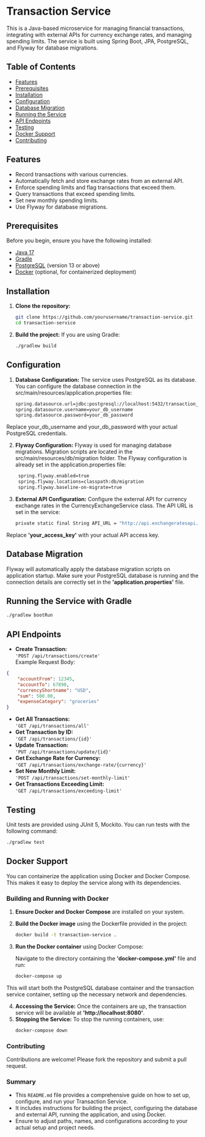 # Transaction Service

This is a Java-based microservice for managing financial transactions, integrating with external APIs for currency exchange rates, and managing spending limits. The service is built using Spring Boot, JPA, PostgreSQL, and Flyway for database migrations.



## Table of Contents
- [Features](#features)
- [Prerequisites](#prerequisites)
- [Installation](#installation)
- [Configuration](#configuration)
- [Database Migration](#database-migration)
- [Running the Service](#running-the-service)
- [API Endpoints](#api-endpoints)
- [Testing](#testing)
- [Docker Support](#docker-support)
- [Contributing](#contributing)



## Features
- Record transactions with various currencies.
- Automatically fetch and store exchange rates from an external API.
- Enforce spending limits and flag transactions that exceed them.
- Query transactions that exceed spending limits.
- Set new monthly spending limits.
- Use Flyway for database migrations.



## Prerequisites

Before you begin, ensure you have the following installed:

- [Java 17](https://www.oracle.com/java/technologies/javase-jdk17-downloads.html)
- [Gradle](https://gradle.org/)
- [PostgreSQL](https://www.postgresql.org/) (version 13 or above)
- [Docker](https://www.docker.com/) (optional, for containerized deployment)



## Installation

1. **Clone the repository:**

   ```bash
   git clone https://github.com/yourusername/transaction-service.git
   cd transaction-service

2. **Build the project:**
   If you are using Gradle:
   ```bash
   ./gradlew build

   
## Configuration
1. **Database Configuration:**
   The service uses PostgreSQL as its database. You can configure the database connection in the src/main/resources/application.properties file:


    ```bash
   spring.datasource.url=jdbc:postgresql://localhost:5432/transaction_service_db
   spring.datasource.username=your_db_username
   spring.datasource.password=your_db_password

Replace your_db_username and your_db_password with your actual PostgreSQL credentials.      


2. **Flyway Configuration:**
   Flyway is used for managing database migrations. Migration scripts are located in the src/main/resources/db/migration folder. The Flyway configuration is already set in the application.properties file:
   ```bash
    spring.flyway.enabled=true
    spring.flyway.locations=classpath:db/migration
    spring.flyway.baseline-on-migrate=true
   ```

   
3. **External API Configuration:**
   Configure the external API for currency exchange rates in the CurrencyExchangeService class. The API URL is set in the service:
    ```bash
    private static final String API_URL = "http://api.exchangeratesapi.io/v1/latest?access_key=your_access_key";
    ```
Replace **'your_access_key'** with your actual API access key.



## Database Migration

Flyway will automatically apply the database migration scripts on application startup. Make sure your PostgreSQL database is running and the connection details are correctly set in the **'application.properties'** file.



## Running the Service with Gradle

```bash
./gradlew bootRun
```



## API Endpoints
* **Create Transaction:**  
`'POST /api/transactions/create'`  
Example Request Body:   
```json
{
    "accountFrom": 12345,
    "accountTo": 67890,
    "currencyShortname": "USD",
    "sum": 500.00,
    "expenseCategory": "groceries"
}
```
* **Get All Transactions:**  
`'GET /api/transactions/all'`
* **Get Transaction by ID:**  
`'GET /api/transactions/{id}'`
* **Update Transaction:**  
`'PUT /api/transactions/update/{id}'`
* **Get Exchange Rate for Currency:**  
`'GET /api/transactions/exchange-rate/{currency}'`
* **Set New Monthly Limit:**  
`'POST /api/transactions/set-monthly-limit'`
* **Get Transactions Exceeding Limit:**  
`'GET /api/transactions/exceeding-limit'`



## Testing

Unit tests are provided using JUnit 5, Mockito. You can run tests with the following command:

```bash
./gradlew test
```


## Docker Support

You can containerize the application using Docker and Docker Compose. This makes it easy to deploy the service along with its dependencies.  
### Building and Running with Docker
1. **Ensure Docker and Docker Compose** are installed on your system.
2. **Build the Docker image** using the Dockerfile provided in the project:
   ```bash
   docker build -t transaction-service .
   ```
3. **Run the Docker container** using Docker Compose:


   Navigate to the directory containing the **'docker-compose.yml'** file and run:
   ```bash
   docker-compose up
   ```
This will start both the PostgreSQL database container and the transaction service container, setting up the necessary network and dependencies.

4. **Accessing the Service:**  Once the containers are up, the transaction service will be available at **'http://localhost:8080'**.
5. **Stopping the Service:**  To stop the running containers, use:
   ```bash
   docker-compose down
   ```




### Contributing
Contributions are welcome! Please fork the repository and submit a pull request.

### Summary
- This `README.md` file provides a comprehensive guide on how to set up, configure, and run your Transaction Service.
- It includes instructions for building the project, configuring the database and external API, running the application, and using Docker.
- Ensure to adjust paths, names, and configurations according to your actual setup and project needs.
